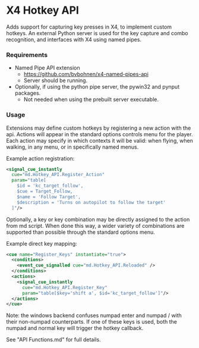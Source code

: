 # X4 Hotkey API

Adds support for capturing key presses in X4, to implement custom hotkeys.
An external Python server is used for the key capture and combo recognition, and interfaces with X4 using named pipes.


### Requirements

* Named Pipe API extension
  - https://github.com/bvbohnen/x4-named-pipes-api
  - Server should be running.
* Optionally, if using the python pipe server, the pywin32 and pynput packages.
  - Not needed when using the prebuilt server executable.


### Usage

Extensions may define custom hotkeys by registering a new action with the api. Actions will appear in the standard options controls menu for the player. Each action may specify in which contexts it will be valid: when flying, when walking, in any menu, or in specifically named menus.

Example action registration:
  ```xml
  <signal_cue_instantly 
    cue="md.Hotkey_API.Register_Action" 
    param="table[
      $id = 'kc_target_follow', 
      $cue = Target_Follow,
      $name = 'Follow Target', 
      $description = 'Turns on autopilot to follow the target'
    ]"/>
  ```

Optionally, a key or key combination may be directly assigned to the action from md script. When done this way, a wider variety of combinations are supported than possible through the standard options menu.

Example direct key mapping:
  ```xml
  <cue name="Register_Keys" instantiate="true">
    <conditions>
      <event_cue_signalled cue="md.Hotkey_API.Reloaded" />
    </conditions>
    <actions>
      <signal_cue_instantly 
        cue="md.Hotkey_API.Register_Key" 
        param="table[$key='shift a', $id='kc_target_follow']"/>
    </actions>
  </cue>
  ```

Note: the windows backend confuses numpad enter and numpad / with their non-numpad counterparts.  If one of these keys is used, both the numpad and normal key will trigger the hotkey callback.

See "API Functions.md" for full details.


  